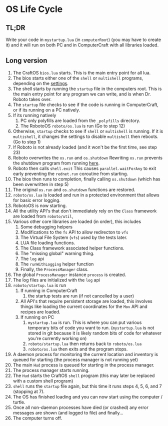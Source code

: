 # OS Life Cycle

## TL;DR

Write your code in `mystartup.lua` (in `computerRoot`) (you may have to create it) and it will run on both PC and in ComputerCraft with all libraries loaded.

## Long version

1. The CraftOS `bios.lua` starts. This is the main entry point for all lua.
2. The bios starts either one of the `shell` or `multishell` programs, depending on the [settings](<http://computercraft.info/wiki/Settings_(API)>).
3. The shell starts by running the `startup` file in the computers root. This is the main entry point for any program we can write, and is when Dr. Roboto takes over.
4. The `startup` file checks to see if the code is running in ComputerCraft, or if its running on a PC natively.
5. If its running natively
    1. PC only polyfills are loaded from the `_polyfills` directory.
    2. The RobotoOS `roboto/os.lua` is run (Go to step 12)
6. Otherwise, `startup` checks to see if `shell` or `multishell` is running. If it is `multishell`, it changes the settings to disable `multishell` then reboots. (Go to step 1)
7. If Roboto is not already loaded (and it won't be the first time, see step 23)
8. Roboto overwrites the `os.run` and `os.shutdown`
   Rewriting `os.run` prevents the shutdown program from running [here](https://github.com/dan200/ComputerCraft/blob/e85cdacbc58dedacb7fcbb119efd2b44db4bcdd6/src/main/resources/assets/computercraft/lua/bios.lua#L864).
9. Roboto then calls `shell.exit` This causes `parallel.waitForAny` to exit early preventing the `rednet.run` coroutine from starting.
10. The bios then runs to completion, finally calling `os.shutdown` (which has been overwritten in step 5)
11. The original `os.run` and `os.shutdown` functions are restored.
12. `roboto/os.lua` is loaded and run in a protected environment that allows for basic error logging.
13. RobotoOS is now starting.
14. All the utility API's that don't immediately rely on the `Class` framework are loaded from `roboto/util`,
15. Various other core libraries are loaded (in order), this includes
    1. Some debugging helpers
    2. Modifications to the `fs` API to allow redirecton to `vfs`
    3. The Virtual File System (`vfs`) used by the tests later.
    4. LUA file loading functions.
    5. The Class framework associated helper functions.
    6. The "missing global" warning thing.
    7. The `log` api
    8. The `runWithLogging` helper function
    9. Finally, the `ProcessManager` class.
16. The global `ProcessManager` instance `process` is created.
17. The log files are initialized with the `log` api
18. `roboto/startup.lua` is run
    1. If running in ComputerCraft
        1. the startup tests are run (if not cancelled by a user)
    2. All API's that require persistent storage are loaded, this involves things like loading the current coordinates for the `Mov` API and recipes are loaded.
    3. If running on PC
        1. `mystartup.lua` is run. This is where you can put various temporary bits of code you want to run. (`mystartup.lua` is not stored in git because it is likely random bits of code for whatever you're currently working on)
        2. `roboto/startup.lua` then returns back to `roboto/os.lua`
        3. `roboto/os.lua` then exits and the program stops.
19. A daemon process for monitoring the current location and inventory is queued for starting (the process manager is not running yet)
20. The main `Hud` process is queued for starting in the process manager.
21. The process manager starts running.
22. The `Hud` starts the CraftOS `shell` program (this may later be replaced with a custom shell program)
23. `shell` runs the `startup` file again, but this time it runs steps 4, 5, 6, and 7 (stopping at 7).
24. The OS has finished loading and you can now start using the computer / turtle.
25. Once all non-daemon processes have died (or crashed) any error messages are shown (and logged to file) and finally...
26. The computer turns off.
